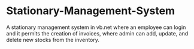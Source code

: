 # Stationary-Management-System

A stationary management system in vb.net where an employee can login and it permits the creation of invoices, where admin can add, update, and delete new stocks from the inventory.

